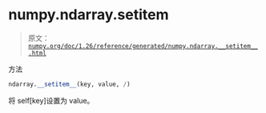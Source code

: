 # numpy.ndarray.__setitem__

> 原文：[`numpy.org/doc/1.26/reference/generated/numpy.ndarray.__setitem__.html`](https://numpy.org/doc/1.26/reference/generated/numpy.ndarray.__setitem__.html)

方法

```py
ndarray.__setitem__(key, value, /)
```

将 self[key]设置为 value。
